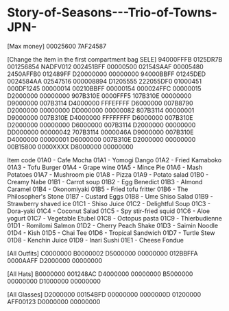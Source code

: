 # Story-of-Seasons---Trio-of-Towns-JPN-

[Max money]
00025600 7AF24587

[Change the item in the first compartment bag SELE]
94000FFFB 0125DR7B
001256854 NADFV012
002451BFF 00000500
02154SAAF 00005480
2450AFFB0 012489FF
D20000000 00000000
94000BBFF 01245DED
0024584AA 02547516
000008894 D1205555
222055DF0 01000451
000DF1245 00000014
00210BBFF 00000154
000024FFC 00000015
D2000000 00000000
907B310E 0000FFF5
107B310E 00000000
D9000000 007B3114
D4000000 FFFEFFFF
D6000000 007B8790
D2000000 00000000
DD000000 00000082
807B3114 00000001
D9000000 007B310E
D4000000 FFFFFFFF
D6000000 007B310E
D2000000 00000000
D6000000 007B3114
D2000000 00000000
DD000000 00000042
707B3114 0000046A
D9000000 007B310E
D4000000 00000001
D6000000 007B310E
D2000000 00000000
00B15800 0000XXXX
D8000000 00000000

Item code
01A0 - Cafe Mocha
01A1 - Yomogi Dango
01A2 - Fried Kamaboko
01A3 - Tofu Burger
01A4 - Grape wine
01A5 - Mince Pie
01A6 - Mash Potatoes
01A7 - Mushroom pie
01A8 - Pizza
01A9 - Potato salad
01B0 - Creamy Nabe
01B1 - Carrot soup
01B2 - Egg Benedict
01B3 - Almond Caramel
01B4 - Okonomiyaki
01B5 - Fried tofu fritter
01B6 - The Philosopher's Stone
01B7 - Custard Eggs
01B8 - Ume Shiso Salad
01B9 - Strawberry shaved ice
01C1 - Shiso Juice
01C2 - Delightful Soup
01C3 - Dora-yaki
01C4 - Coconut Salad
01C5 - Spy stir-fried squid
01C6 - Aloe yogurt
01C7 - Vegetable Etubel
01C8 - Octopus pasta
01C9 - Thierbudienne
01D1 - Romilomi Salmon
01D2 - Cherry Peach Shake
01D3 - Saimin Noodle
01D4 - Kish
01D5 - Chai Tee
01D6 - Tropical Sandwich
01D7 - Turtle Stew
01D8 - Kenchin Juice
01D9 - Inari Sushi
01E1 - Cheese Fondue

[All Outfits]
C0000000 B0000002
D5000000 00000000
012BBFFA 0000AAFF
D2000000 00000000

[All Hats]
B0000000 001248AC
D4000000 00000000
B5000000 00000000
D1000000 00000000

[All Glasses]
D2000000 00154BFD
00000000 0000000D
01200000 AFF00123
D0000000 00000000
